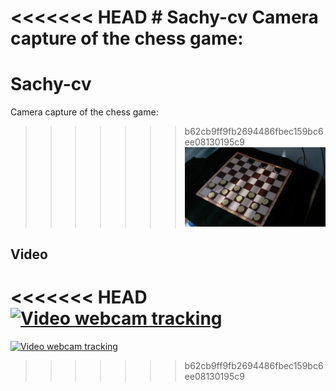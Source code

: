 <<<<<<< HEAD
﻿# Sachy-cv
Camera capture of the chess game:
=======
# Sachy-cv
Camera capture of the chess game:                                                                                           
>>>>>>> b62cb9ff9fb2694486fbec159bc6ee08130195c9
![sachy](DSC_0397.JPG)

Video
-----

<<<<<<< HEAD
[![Video webcam tracking](http://www.jpeg.cz/images/2016/07/13/nGiKV.jpg)](https://www.youtube.com/watch?v=XiGM5oTgqOw)
=======
[![Video webcam tracking](http://www.jpeg.cz/images/2016/07/13/nGiKV.jpg)](https://www.youtube.com/watch?v=XiGM5oTgqOw)
>>>>>>> b62cb9ff9fb2694486fbec159bc6ee08130195c9
